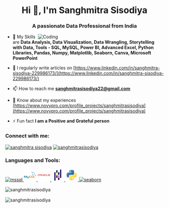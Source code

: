 <h1 align="center">Hi 👋, I'm Sanghmitra Sisodiya</h1>
<h3 align="center">A passionate Data Professional from India</h3>
<img align="right" alt="Coding" width="400" src="https://mir-s3-cdn-cf.behance.net/project_modules/disp/601014116770475.6068beff4640a.gif">

- 🌱 My Skills are **Data Analysis, Data Visualization, Data Wrangling, Storytelling with Data, Tools - SQL, MySQL, Power BI, Advanced Excel, Python Libraries, Pandas, Numpy, Matplotlib, Seaborn, Canva, Microsoft PowerPoint**

- 📝 I regularly write articles on [https://www.linkedin.com/in/sanghmitra-sisodiya-229986173/](https://www.linkedin.com/in/sanghmitra-sisodiya-229986173/)

- 📫 How to reach me **sanghmitrasisodiya22@gmail.com**

- 📄 Know about my experiences [https://www.novypro.com/profile_projects/sanghmitrasisodiya](https://www.novypro.com/profile_projects/sanghmitrasisodiya)

- ⚡ Fun fact **I am a Positive and Grateful person**

<h3 align="left">Connect with me:</h3>
<p align="left">
<a href="https://in.linkedin.com/in/sanghmitra-sisodiya-229986173?original_referer=https%3A%2F%2Fwww.google.com%2F" target="blank"><img align="center" src="https://raw.githubusercontent.com/rahuldkjain/github-profile-readme-generator/master/src/images/icons/Social/linked-in-alt.svg" alt="sanghmitra sisodiya" height="30" width="40" /></a>
<a href="https://instagram.com/sanghmitrasisodiya" target="blank"><img align="center" src="https://raw.githubusercontent.com/rahuldkjain/github-profile-readme-generator/master/src/images/icons/Social/instagram.svg" alt="sanghmitrasisodiya" height="30" width="40" /></a>
</p>

<h3 align="left">Languages and Tools:</h3>
<p align="left"> <a href="https://www.microsoft.com/en-us/sql-server" target="_blank" rel="noreferrer"> <img src="https://www.svgrepo.com/show/303229/microsoft-sql-server-logo.svg" alt="mssql" width="40" height="40"/> </a> <a href="https://www.mysql.com/" target="_blank" rel="noreferrer"> <img src="https://raw.githubusercontent.com/devicons/devicon/master/icons/mysql/mysql-original-wordmark.svg" alt="mysql" width="40" height="40"/> </a> <a href="https://www.oracle.com/" target="_blank" rel="noreferrer"> <img src="https://raw.githubusercontent.com/devicons/devicon/master/icons/oracle/oracle-original.svg" alt="oracle" width="40" height="40"/> </a> <a href="https://pandas.pydata.org/" target="_blank" rel="noreferrer"> <img src="https://raw.githubusercontent.com/devicons/devicon/2ae2a900d2f041da66e950e4d48052658d850630/icons/pandas/pandas-original.svg" alt="pandas" width="40" height="40"/> </a> <a href="https://www.python.org" target="_blank" rel="noreferrer"> <img src="https://raw.githubusercontent.com/devicons/devicon/master/icons/python/python-original.svg" alt="python" width="40" height="40"/> </a> <a href="https://seaborn.pydata.org/" target="_blank" rel="noreferrer"> <img src="https://seaborn.pydata.org/_images/logo-mark-lightbg.svg" alt="seaborn" width="40" height="40"/> </a> </p>

<p><img align="center" src="https://github-readme-stats.vercel.app/api/top-langs?username=sanghmitrasisodiya&show_icons=true&locale=en&layout=compact" alt="sanghmitrasisodiya" /></p>

<p><img align="center" src="https://github-readme-streak-stats.herokuapp.com/?user=sanghmitrasisodiya&" alt="sanghmitrasisodiya" /></p>

